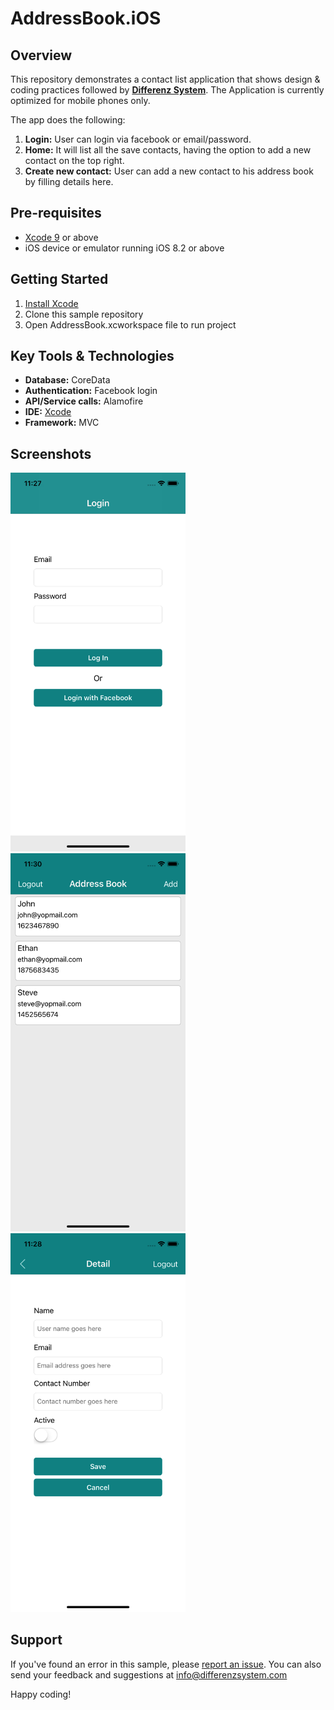 # AddressBook.iOS

## Overview
This repository demonstrates a contact list application that shows design & coding practices followed by **[Differenz System](http://www.differenzsystem.com/)**. The Application is currently optimized for mobile phones only.

The app does the following:
1. **Login:** User can login via facebook or email/password. 
2. **Home:** It will list all the save contacts, having the option to add a new contact on the top right.
3. **Create new contact:** User can add a new contact to his address book by filling details here.

## Pre-requisites
- [Xcode 9](https://developer.apple.com/library/content/releasenotes/DeveloperTools/RN-Xcode/Chapters/Introduction.html#//apple_ref/doc/uid/TP40001051-CH1-SW936) or above
- iOS device or emulator running iOS 8.2 or above

## Getting Started
1. [Install Xcode](https://developer.apple.com/xcode/)
2. Clone this sample repository
3. Open AddressBook.xcworkspace file to run project

## Key Tools & Technologies
- **Database:** CoreData
- **Authentication:** Facebook login
- **API/Service calls:** Alamofire
- **IDE:** [Xcode](https://developer.apple.com/xcode/)
- **Framework:** MVC

## Screenshots
<img src="https://github.com/differenz-system/AddressBook.iOS/blob/master/ScreenShots/login.png" width="280"> <img src="https://github.com/differenz-system/AddressBook.iOS/blob/master/ScreenShots/list.png" width="280"> <img src="https://github.com/differenz-system/AddressBook.iOS/blob/master/ScreenShots/detail.png" width="280"> 

## Support
If you've found an error in this sample, please [report an issue](https://github.com/differenz-system/AddressBook.Android/issues/new). You can also send your feedback and suggestions at info@differenzsystem.com

Happy coding!
